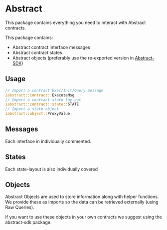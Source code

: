 # Abstract

This package contains everything you need to interact with Abstract contracts.

This package contains:
* Abstract contract interface messages
* Abstract contract states
* Abstract objects (preferably use the re-exported version in [Abstract-SDK](https://crates.io/crates/abstract-sdk))

## Usage
```rust
// Import a contract Exec/Init/Query message
iabstract::contract::ExecuteMsg
// Import a contract state lay-out
iabstract::contract::state::STATE
// Import a state object
iabstract::object::ProxyValue;
```

## Messages 
Each interface in individually commented.  

## States
Each state-layout is also individually covered

## Objects
Abstract Objects are used to store information along with helper functions. 
We provide these as imports so the data can be retrieved externally (using Raw Queries). 

If you want to use these objects in your own contracts we suggest using the abstract-sdk package.